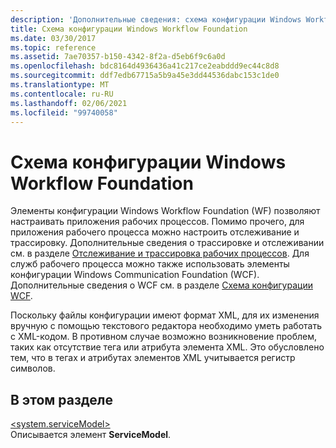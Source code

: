 ```yaml
---
description: 'Дополнительные сведения: схема конфигурации Windows Workflow Foundation'
title: Схема конфигурации Windows Workflow Foundation
ms.date: 03/30/2017
ms.topic: reference
ms.assetid: 7ae70357-b150-4342-8f2a-d5eb6f9c6a0d
ms.openlocfilehash: bdc8164d4936436a41c217ce2eabddd9ec44c8d8
ms.sourcegitcommit: ddf7edb67715a5b9a45e3dd44536dabc153c1de0
ms.translationtype: MT
ms.contentlocale: ru-RU
ms.lasthandoff: 02/06/2021
ms.locfileid: "99740058"
---
```

# <a name="windows-workflow-foundation-configuration-schema"></a>Схема конфигурации Windows Workflow Foundation

Элементы конфигурации Windows Workflow Foundation (WF) позволяют настраивать приложения рабочих процессов. Помимо прочего, для приложения рабочего процесса можно настроить отслеживание и трассировку. Дополнительные сведения о трассировке и отслеживании см. в разделе [Отслеживание и трассировка рабочих процессов](../../../windows-workflow-foundation/workflow-tracking-and-tracing.md). Для служб рабочего процесса можно также использовать элементы конфигурации Windows Communication Foundation (WCF). Дополнительные сведения о WCF см. в разделе [Схема конфигурации WCF](../wcf/index.md).  
  
 Поскольку файлы конфигурации имеют формат XML, для их изменения вручную с помощью текстового редактора необходимо уметь работать с XML-кодом. В противном случае возможно возникновение проблем, таких как отсутствие тега или атрибута элемента XML. Это обусловлено тем, что в тегах и атрибутах элементов XML учитывается регистр символов.  
  
## <a name="in-this-section"></a>В этом разделе  

 [\<system.serviceModel>](system-servicemodel-of-workflow.md)  
 Описывается элемент **ServiceModel**.
